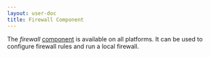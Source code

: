 ```yaml
---
layout: user-doc
title: Firewall Component
---
```


The _firewall_ [component](./components.html) is available on all platforms. It
can be used to configure firewall rules and run a local firewall.
